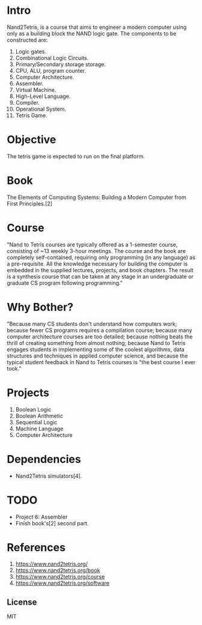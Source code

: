 # Intro

Nand2Tetris, is a course that aims to engineer a modern computer using only as a building block the NAND logic gate. 
The components to be constructed are: 
 
1. Logic gates.
2. Combinational Logic Circuits.
3. Primary/Secondary storage storage.
4. CPU, ALU, program counter.
5. Computer Architecture.
6. Assembler.
7. Virtual Machine.
8. High-Level Language.
9. Compiler.
10. Operational System.
11. Tetris Game.

# Objective

The tetris game is expected to run on the final platform.

# Book
The Elements of Computing Systems: Building a Modern Computer from First Principles.[2]

# Course

"Nand to Tetris courses are typically offered as a 1-semester course, consisting of ~13 weekly 3-hour meetings. The course and the book are completely self-contained, requiring only programming (in any language) as a pre-requisite. All the knowledge necessary for building the computer is embedded in the supplied lectures, projects, and book chapters. The result is a synthesis course that can be taken at any stage in an undergraduate or graduate CS program following programming."

# Why Bother? 
"Because many CS students don't understand how computers work; because fewer CS programs requires a compilation course; because many computer architecture courses are too detailed; because nothing beats the thrill of creating something from almost nothing; because Nand to Tetris engages students in implementing some of the coolest algorithms, data structures and techniques in applied computer science, and because the typical student feedback in Nand to Tetris courses is "the best course I ever took."

# Projects
  1. Boolean Logic
  2. Boolean Arithmetic
  3. Sequential Logic
  4. Machine Language
  5. Computer Architecture
  
# Dependencies
- Nand2Tetris simulators[4].

# TODO
 - Project 6: Assembler
 - Finish book's[2] second part.
 
# References

1. https://www.nand2tetris.org/
2. https://www.nand2tetris.org/book
3. https://www.nand2tetris.org/course
4. https://www.nand2tetris.org/software

License
----
MIT
